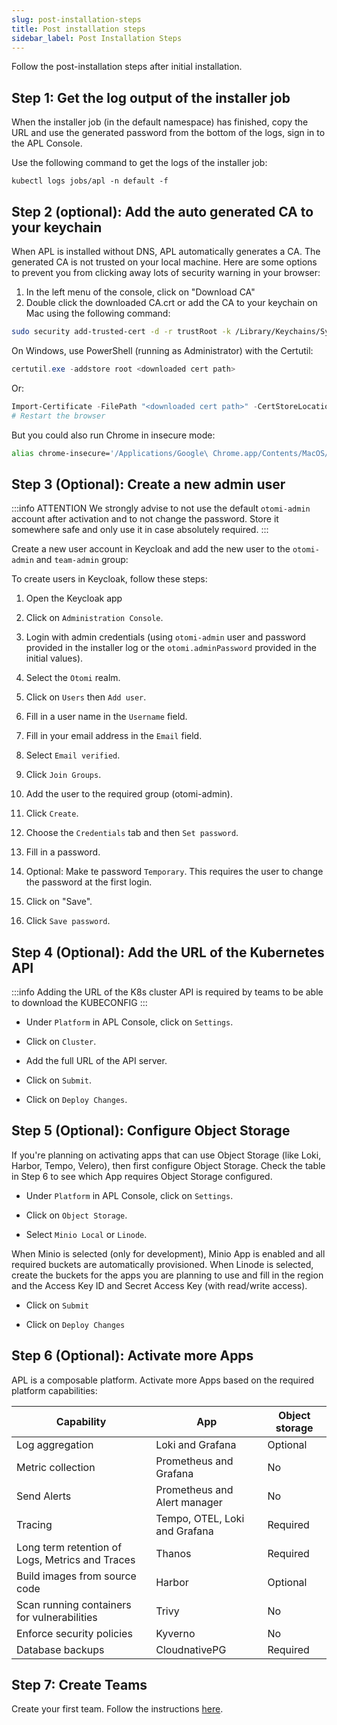 ```yaml
---
slug: post-installation-steps
title: Post installation steps
sidebar_label: Post Installation Steps
---
```


Follow the post-installation steps after initial installation.

## Step 1: Get the log output of the installer job

When the installer job (in the default namespace) has finished, copy the URL and use the generated password from the bottom of the logs, sign in to the APL Console.

Use the following command to get the logs of the installer job:

```
kubectl logs jobs/apl -n default -f
```

## Step 2 (optional): Add the auto generated CA to your keychain

When APL is installed without DNS, APL automatically generates a CA. The generated CA is not trusted on your local machine. Here are some options to prevent you from clicking away lots of security warning in your browser:

1. In the left menu of the console, click on "Download CA"
2. Double click the downloaded CA.crt or add the CA to your keychain on Mac using the following command:

```bash
sudo security add-trusted-cert -d -r trustRoot -k /Library/Keychains/System.keychain ~/Downloads/ca.crt
```

On Windows, use PowerShell (running as Administrator) with the Certutil:

```powershell
certutil.exe -addstore root <downloaded cert path>
```

Or:

```powershell
Import-Certificate -FilePath "<downloaded cert path>" -CertStoreLocation Cert:\LocalMachine\Root
# Restart the browser
```

But you could also run Chrome in insecure mode:

```bash
alias chrome-insecure='/Applications/Google\ Chrome.app/Contents/MacOS/Google\ Chrome --ignore-certificate-errors --ignore-urlfetcher-cert-requests &> /dev/null'
```

## Step 3 (Optional): Create a new admin user

:::info ATTENTION
We strongly advise to not use the default `otomi-admin` account after activation and to not change the password. Store it somewhere safe and only use it in case absolutely required.
:::

Create a new user account in Keycloak and add the new user to the `otomi-admin` and `team-admin` group:

To create users in Keycloak, follow these steps:

1. Open the Keycloak app

2. Click on `Administration Console`.

3. Login with admin credentials (using `otomi-admin` user and password provided in the installer log or the `otomi.adminPassword` provided in the initial values).

4. Select the `Otomi` realm.

5. Click on `Users` then `Add user`.

6. Fill in a user name in the `Username` field.

7. Fill in your email address in the `Email` field.

8. Select `Email verified`.

9. Click `Join Groups`.

10. Add the user to the required group (otomi-admin).

11. Click `Create`.

12. Choose the `Credentials` tab and then `Set password`.

13. Fill in a password.

14. Optional: Make te password `Temporary`. This requires the user to change the password at the first login.

15. Click on "Save".

16. Click `Save password`.

## Step 4 (Optional): Add the URL of the Kubernetes API

:::info
Adding the URL of the K8s cluster API is required by teams to be able to download the KUBECONFIG
:::

- Under `Platform` in APL Console, click on `Settings`.

- Click on `Cluster`.

- Add the full URL of the API server.

- Click on `Submit`.

- Click on `Deploy Changes`.

## Step 5 (Optional): Configure Object Storage

If you're planning on activating apps that can use Object Storage (like Loki, Harbor, Tempo, Velero), then first configure Object Storage. Check the table in Step 6 to see which App requires Object Storage configured.

- Under `Platform` in APL Console, click on `Settings`.

- Click on `Object Storage`.

- Select `Minio Local` or `Linode`.

When Minio is selected (only for development), Minio App is enabled and all required buckets are automatically provisioned.
When Linode is selected, create the buckets for the apps you are planning to use and fill in the region and the Access Key ID and Secret Access Key (with read/write access).

- Click on `Submit`

- Click on `Deploy Changes`

## Step 6 (Optional): Activate more Apps

APL is a composable platform. Activate more Apps based on the required platform capabilities:

| Capability      | App                                                    | Object storage |
| --------------- | ------------------------------------------------------ | -------------- |
| Log aggregation | Loki and Grafana | Optional |
| Metric collection | Prometheus and Grafana | No |
| Send Alerts | Prometheus and Alert manager | No |
| Tracing | Tempo, OTEL, Loki and Grafana | Required |
| Long term retention of Logs, Metrics and Traces | Thanos | Required |
| Build images from source code | Harbor | Optional |
| Scan running containers for vulnerabilities | Trivy | No |
| Enforce security policies | Kyverno | No |
| Database backups | CloudnativePG | Required |

## Step 7: Create Teams

Create your first team. Follow the instructions [here](/docs/for-ops/console/teams#creating-a-team).

